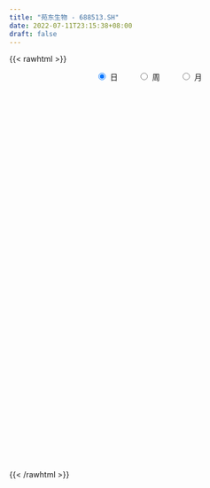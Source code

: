 ```yaml
---
title: "苑东生物 - 688513.SH"
date: 2022-07-11T23:15:38+08:00
draft: false
---
```

{{< rawhtml >}}
    <div style="text-align: center">
        <label style="padding: 1rem;"><input style="margin-right: .5rem" type="radio" name="period" value="D" checked onclick="period_change(this)">日</label>
        <label style="padding: 1rem;"><input style="margin-right: .5rem" type="radio" name="period" value="W" onclick="period_change(this)">周</label>
        <label style="padding: 1rem;"><input style="margin-right: .5rem" type="radio" name="period" value="M" onclick="period_change(this)">月</label>
    </div>
    <div id="chart" style="height: 700px;"></div> 
    <script type="text/javascript">
        const D_v = [179288.15,101387.29,84941.63,60343.15,51311.43,41152.66,30632.83,27753.67,18935.34,27508.37,22619.22,47606.26,21543.46,16333.46,19365.78,21265.16,15205.59,11748.53,17026.25,8494.72,9306.65,11821.49,15340.35,13399.79,24670.44,14743.8,11537.12,11911.06,12759.18,13360.51,13794.62,13381.86,7322.59,10827.21,7679.54,9075.73,10219.37,13784.32,8064.44,5420.5,6829.8,10794.38,15506.44,18825.06,11124.3,7012.35,6121.79,7814.31,8197.77,5789.52,22901.57,13729.7,28488.13,13181.88,14452.89,8908.75,12156.99,6172.84,5531.55,6032.75,5326.14,4816.56,5130.88,5685.33,5997.94,3644.01,7612.09,3300.24,3845.95,4058.09,5970.99,5906.73,5500.37,8104.78,8821.41,9876.35,3627.0,4483.38,2990.63,3230.12,3122.37,4827.17,4457.87,6803.47,10276.07,5254.3,10656.99,4075.2,3654.43,6169.0,8271.0,4775.58,3844.66,3276.54,4293.46,4887.6,5189.0,2925.81,2628.8,3500.9,2948.4,2539.37,2983.3,3239.3,4312.88,3363.38,2321.44,2287.53,2918.22,4676.44,3616.35,5711.12,3142.55,3152.97,3853.32,2329.92,3381.24,8619.77,3466.66,4228.48,2360.44,4139.25,3755.79,2960.13,2187.08,3900.43,3175.56,2259.63,3017.49,3043.16,3546.7,2823.24,2925.41,2352.87,2168.18,3212.72,4202.16,7898.15,1802.25,3484.58,2929.45,3150.3,2320.99,3842.39,2657.33,3346.91,2686.21,4763.13,3178.0,7580.82,5952.66,4840.78,4128.89,2082.22,3740.46,8411.8,5388.62,3792.25,4802.52,4342.55,2555.43,5118.31,2138.92,2454.75,2321.94,11012.39,6083.73,4613.76,9502.27,5332.4,5084.89,7306.15,8953.64,7643.32,16500.96,6706.16,7255.86,7789.3,6998.35,10646.66,8222.98,7078.06,11104.89,5336.12,6614.6,6596.34,5305.21,6462.49,3160.89,2393.32,3472.93,3838.03,10316.6,3460.51,4315.78,3449.48,4717.21,4042.74,3730.84,5490.94,7381.88,6114.07,7578.04,3402.31,5342.82,2935.43,3575.16,3190.92,4677.51,4438.35,2732.37,3640.93,4305.4,5550.16,11150.06,6711.34,6999.69,5324.47,6645.1,3354.88,15552.17,7805.21,14538.29,9443.17,9259.34,9274.56,4097.5,6637.93,6048.39,3617.62,4372.7,5626.15,7126.64,6374.8,13061.6,8821.47,5876.48,8280.28,13040.9,7669.41,6370.3,4458.7,4325.51,4667.42,7157.75,7993.96,10976.77,6596.93,5367.96,7397.66,3773.26,7983.14,5339.37,3435.33,4743.94,5698.62,4751.24,4609.49,4740.5,3650.56,2076.68,5088.29,2348.21,4268.26,2980.65,3445.5,4421.8,3123.38,2638.69,2393.25,2626.46,4135.98,5570.98,6927.13,3315.85,3309.27,4231.41,3051.33,2328.04,3863.11,3107.62,3718.18,3479.27,3421.11,3858.21,4849.12,10975.28,8386.19,6303.16,19460.77,10549.82,13136.79,9477.77,6050.01,7273.25,5852.09,7111.15,22779.84,19530.81,13695.89,9451.4,8969.15,7705.07,9284.62,11465.9,10456.05,6488.07,6374.76,5137.49,5826.45,5410.94,5247.41,5366.34,5678.04,5219.75,4153.73,5060.08,3951.3,6705.05,5219.57,5267.67,13844.48,7858.14,8529.42,14769.13,10589.34,11189.84,21456.94,19013.96,60747.17,36428.13,35207.83,26244.73,19925.06,18000.5,19528.55,11014.22,17268.23,12979.8,10258.12,10049.9,10267.66,7986.66,7255.19,6538.58,7549.67,8483.14,12527.6,7624.28,14248.96,5207.32,7351.81,17165.61,10457.19,6213.24,5181.31,10609.57,9472.98,14469.69,6286.99,3537.17,8042.47,20891.63,11241.64,15405.87,23714.87,10324.98,12540.93,8254.51,10578.53,14597.32,14114.44,6298.62,9767.53,11615.2,6410.19,8980.09,12352.15,5989.18,10115.92,13204.98,4670.42,6759.46,6444.26,6139.89,5530.86,4595.88,4294.66,3613.57,2457.54,4106.3,6989.32,2137.63,2028.95,2951.15,3276.04,6162.26,5104.94,3178.75,7769.87,8094.66,7627.41,8222.82,4152.41,3835.16,5075.22,3829.47,2763.86,3864.17,5040.15,4933.47,3797.98,3068.66,4946.9,4488.38,4089.25,4558.7,3245.19,2138.88,1999.98,2762.57,3170.38,5793.73,6595.66,4294.28,7820.62,5099.31,3483.29,2638.54,2868.97,2198.26,3840.14,4356.47,1967.56,1738.12,1556.94,3552.38,6398.18,4208.68,3796.13,4724.4,4435.29,23500.99,8354.96,5518.09,5424.91,3998.28,3612.83]
const D_histogram = [0.0,-0.0906210826,-0.648537645,-1.3224784543,-1.8769971573,-2.391602455,-2.7032591242,-2.6667397584,-2.4480318935,-2.0629432007,-1.5992661753,-1.0029703782,-0.5950316654,-0.3398582106,-0.0870997465,0.1995949742,0.3095578364,0.368648984,0.2202473295,0.1851960344,0.1945261241,0.3213622254,0.5546725391,0.7531557272,0.9336429526,0.9151245054,0.9430658641,0.9288664353,0.9570806905,0.9609935316,0.8387892724,0.6165045713,0.5280863591,0.5084973593,0.4910737911,0.4237474581,0.2766524593,0.1300364335,0.1442724868,0.1727367341,0.2324838051,0.3056237195,0.4209179136,0.5454194981,0.525609006,0.4470958616,0.4408231207,0.4472445356,0.3307165621,0.3026634489,0.4272100958,0.5046072295,0.6314838904,0.6542858456,0.5006791971,0.3065937057,0.0793815837,-0.0751771507,-0.1318903931,-0.1584639083,-0.1752412305,-0.1743887573,-0.1621334906,-0.2023545076,-0.2671533938,-0.2808101404,-0.3618879611,-0.3812315769,-0.3044770933,-0.3048369087,-0.1964635493,-0.1030292228,-0.0753138576,-0.1404870484,-0.2269591166,-0.3983118107,-0.4661949853,-0.5284220326,-0.5022272471,-0.4476432851,-0.3356251677,-0.1697412925,-0.0479656896,-0.0513699113,-0.1846311923,-0.1946811927,-0.0467621142,0.0553133631,0.1008417416,0.227011837,0.3736207887,0.4064407005,0.4265579693,0.4392393817,0.455166897,0.4431768705,0.3233242109,0.2224597288,0.1829494853,0.0948425505,0.0068439391,-0.0075662666,0.0134327872,-0.0421467679,-0.0457118294,-0.0131932579,0.0504780548,0.1078863146,0.1338629715,0.2105860286,0.262921721,0.2870564608,0.2616016451,0.2211194366,0.1256114465,0.0820213649,0.0973212557,0.0183203457,-0.0123022615,-0.0735102693,-0.0771221305,-0.0985137404,-0.1309797894,-0.1537085663,-0.1496470974,-0.1688709827,-0.1802372088,-0.1505720579,-0.115546446,-0.0346995596,0.0247594559,0.1046538416,0.1169869785,0.149878537,0.1412593981,0.1814186958,0.2075130077,0.0965918137,0.0323836259,0.0211679883,-0.0003274373,-0.0220330498,-0.0248133957,-0.0072331496,-0.0014089144,-0.0230386996,-0.0657951672,-0.134718344,-0.1261392842,-0.0129860112,0.1087561377,0.1418216264,0.1542639597,0.1636252552,0.1216903217,0.1784365282,0.1685701176,0.1228288069,0.0235345022,-0.0333366434,-0.07842946,-0.1563550865,-0.1885151933,-0.1758349227,-0.1461625325,0.0161059386,0.0895667548,0.0854406295,0.205651943,0.2279083473,0.2457945962,0.2843327629,0.3312323353,0.3642047604,0.4745959067,0.4951786338,0.4508818244,0.4393281996,0.3591951582,0.3543316899,0.2799449411,0.2105543134,0.1799998418,0.0607449619,-0.0939526416,-0.2076582256,-0.2764733435,-0.3780084631,-0.4613206409,-0.4754617424,-0.4431464267,-0.3747390108,-0.2462365614,-0.1475077543,-0.1041886485,-0.0848691293,-0.0654569974,-0.117054674,-0.1208435668,-0.0916400867,-0.0130853528,0.0393449851,-0.0072091821,-0.0195360762,-0.0741750962,-0.0846544855,-0.0552260028,-0.0315569829,0.0160512217,-0.0157656772,-0.0273759644,-0.0256501129,0.0175877467,0.0322073586,0.1537706135,0.173544185,0.172758214,0.1466080148,0.0022120809,-0.0370640415,0.1161347375,0.2125606192,0.3444442725,0.4372467154,0.4122621821,0.2978667397,0.2240074306,0.166791297,0.0632755694,0.0100508908,-0.0025033486,0.0059922619,-0.0902020024,-0.1618881083,-0.0921943575,-0.1262300685,-0.1025940998,-0.0214796611,0.0761417334,0.0479921399,-0.055707478,-0.140570533,-0.1514222475,-0.1711306451,-0.2434684765,-0.2889250673,-0.2710955775,-0.2483779067,-0.2359847458,-0.2659124924,-0.259564453,-0.296590999,-0.3186199596,-0.3038406648,-0.2781982655,-0.1864686256,-0.091523765,-0.0561299524,-0.0553218173,-0.0499423467,-0.0469712367,-0.098526995,-0.1060270938,-0.0246523532,0.0163203684,-0.0206311225,0.0353207644,0.0730987817,0.1056350729,0.1125179295,0.1154679812,0.1525494505,0.2036268551,0.1856683053,0.1485701337,0.1093780402,0.0381317282,-0.0284977785,-0.035707119,0.012017028,-0.0111031859,0.0413108882,0.0756852918,0.0750803088,0.0875112298,0.0976890483,0.1427127195,0.1545611254,0.1491097652,0.1576500535,0.1486259582,0.1166018008,0.0428567014,-0.0054068674,-0.0255840775,-0.0353375644,-0.0354131217,0.091277319,0.1712338383,0.2441201304,0.2667162405,0.2413209505,0.1808832348,0.1408045325,0.0214545693,-0.0973392734,-0.1423267782,-0.160069195,-0.1594400016,-0.1590907824,-0.1438946894,-0.1485794515,-0.1491865069,-0.1475040622,-0.142862255,-0.1241579397,-0.086488044,-0.0769990827,-0.0906007287,-0.0584051746,-0.0437318142,0.010981754,0.0649241846,0.1103021413,0.1495963932,0.1182208263,0.1568833609,0.1994076761,0.3112300489,0.7502862022,1.0257428385,1.165288107,1.1509633915,1.0517253073,0.8452725776,0.723467398,0.5420294619,0.3148981583,0.0364926569,-0.2531574495,-0.5111201634,-0.7747391837,-0.9101701872,-0.9407652069,-0.9306209761,-0.8627203974,-0.8182864792,-0.882837234,-0.873731648,-0.6465524508,-0.4769192958,-0.3696674625,-0.0580440922,0.2020986609,0.2907940028,0.3764834758,0.3655941334,0.4413274382,0.4374665198,0.3829228052,0.300513139,0.2534123559,0.4205106577,0.4524089066,0.4070739174,0.242665402,0.1367720108,0.198514939,0.1497652986,-0.1134435553,-0.217493518,-0.1150036797,-0.0796222568,0.051146141,0.1147523709,0.121179588,0.1230638215,0.1000233331,0.0731893619,-0.1187938191,-0.1544274291,-0.2021633013,-0.2411197631,-0.2866598005,-0.3568981914,-0.4425888127,-0.5382073889,-0.5527610146,-0.6402027182,-0.6664543582,-0.6591162326,-0.5785529792,-0.5654028122,-0.5600831861,-0.60462263,-0.605224101,-0.6655816963,-0.6112934291,-0.4789418558,-0.3647731548,-0.318208777,-0.1064112614,0.1515040462,0.3446873577,0.4844707776,0.5370417539,0.5679840209,0.5990458293,0.6182544331,0.6142158947,0.6161162883,0.6144916243,0.587005957,0.5625593517,0.3983417028,0.3201448568,0.248817762,0.1402961078,0.1242353039,0.1488170004,0.1915012417,0.2173306934,0.2186211703,0.1643982107,0.0280704872,-0.1602944851,-0.2606310917,-0.2603724309,-0.2749784498,-0.3045289018,-0.2869580542,-0.2764956148,-0.3029538653,-0.3147379189,-0.3236474989,-0.302109106,-0.2006620668,-0.0514378016,0.0038788098,0.0338033626,0.0416996894,0.1444083754,0.4871778948,0.602040525,0.6406905613,0.5936241196,0.5067100941,0.4550193778]
const D_fast = [0.0,-0.1132763533,-0.8333273269,-1.8378877498,-2.8616557421,-3.9741616535,-4.9616331037,-5.5917986775,-5.985098786,-6.1157458934,-6.0518854118,-5.7063322093,-5.4471514129,-5.2769425107,-5.0459589833,-4.7093655189,-4.5220131976,-4.3707598041,-4.4640996261,-4.4528519127,-4.394890292,-4.1877136343,-3.8157351858,-3.428963066,-3.0150651024,-2.8048024232,-2.5410945985,-2.3230774185,-2.0555929906,-1.8114317666,-1.7239387077,-1.7920972661,-1.7484938885,-1.6409585484,-1.5356136688,-1.4970031373,-1.5749350213,-1.6890419388,-1.6387377637,-1.5670893329,-1.4492213107,-1.2996754664,-1.0791517938,-0.8182953348,-0.7067035754,-0.6734427544,-0.5695097152,-0.4512771663,-0.4851259993,-0.4375132503,-0.2061640794,-0.0026151383,0.2821324952,0.4685059118,0.4400690625,0.3226319976,0.1152652715,-0.0580877506,-0.1477735912,-0.2139630836,-0.2745507134,-0.3172954295,-0.3455735355,-0.4363831794,-0.567970414,-0.6518296957,-0.8233795067,-0.9380310167,-0.9373958064,-1.013964849,-0.9547073769,-0.8870303561,-0.8781434553,-0.9784384082,-1.1216502556,-1.3925809023,-1.5770128232,-1.7713453786,-1.8707074049,-1.9280342642,-1.8999224387,-1.7764738867,-1.6666897062,-1.6829364057,-1.8623554847,-1.9210757833,-1.7848472334,-1.6689434153,-1.5982046015,-1.4152815468,-1.1752673979,-1.040837311,-0.9140805499,-0.791589292,-0.6618700525,-0.5630658614,-0.6020874682,-0.6473370181,-0.6411098903,-0.7055061874,-0.7917938141,-0.8080955864,-0.7837383358,-0.8498545829,-0.8648476018,-0.8356273448,-0.7593365184,-0.6749566798,-0.6155142801,-0.4861447158,-0.3680785932,-0.2721797382,-0.2322341426,-0.217436492,-0.2815416205,-0.3046263609,-0.2649961562,-0.3394169798,-0.3731151523,-0.4527007274,-0.4755931212,-0.5216131663,-0.5868241626,-0.647980081,-0.6813303865,-0.7427720175,-0.7991975458,-0.8071754094,-0.8010364089,-0.7288644124,-0.663215533,-0.5571576869,-0.5155778054,-0.4452166127,-0.418520902,-0.3330069304,-0.2550343665,-0.3418076071,-0.3979198885,-0.403843529,-0.4254208139,-0.4526346889,-0.4616183836,-0.445846425,-0.4403744184,-0.4677638785,-0.5269691378,-0.6295719007,-0.6525276619,-0.5426208917,-0.3936897084,-0.3251688131,-0.2741604898,-0.2238928806,-0.2354052336,-0.1340498951,-0.1017737763,-0.1168078852,-0.2102185645,-0.2754238708,-0.3401240525,-0.4571384506,-0.5364273557,-0.5677058158,-0.5745740587,-0.408279103,-0.3124265981,-0.2951925661,-0.1235682667,-0.0443347756,0.0350001223,0.1446214797,0.274329136,0.3983527512,0.6273928742,0.7717702597,0.8401939064,0.9384723315,0.9481380796,1.0318575338,1.0274570203,1.010704971,1.0251504598,0.9210818204,0.7428960565,0.5772759161,0.4393424623,0.2433052269,0.0446628889,-0.0883436482,-0.1668149391,-0.192092276,-0.125148967,-0.0632970985,-0.0460251548,-0.0479229179,-0.0448750353,-0.1257363804,-0.159736165,-0.1534427066,-0.0781593109,-0.0158927267,-0.0642491894,-0.0814601026,-0.1546428966,-0.1862859073,-0.1706639253,-0.1548841511,-0.1032631411,-0.1390214593,-0.1574757375,-0.1621624144,-0.114527618,-0.0918561665,0.0681497419,0.1313093596,0.1737129421,0.1842147466,0.0403718329,-0.0081702999,0.1740621635,0.3236282,0.5416229215,0.7437370431,0.8218180554,0.7818892979,0.7640318464,0.7485135371,0.6608167018,0.6101047459,0.5969246694,0.6069183454,0.4881735805,0.3760154476,0.4226606089,0.3570673809,0.3550548246,0.4307993481,0.5474561759,0.5313046173,0.4136781299,0.2936724417,0.2449651653,0.1824741064,0.0492691559,-0.0684187017,-0.1183631063,-0.1577399121,-0.2043429376,-0.3007488073,-0.3592918813,-0.470466177,-0.5721501274,-0.6333309989,-0.677238166,-0.6321256824,-0.5600617631,-0.5387004386,-0.5517227578,-0.5588288738,-0.567600573,-0.6437880801,-0.6777949523,-0.6025833,-0.5575304863,-0.5996397579,-0.5348576799,-0.4788049672,-0.4198599078,-0.3848475688,-0.3530305218,-0.2778116899,-0.1758275716,-0.147369045,-0.1473246832,-0.1591722666,-0.2208856465,-0.2946395978,-0.3107757181,-0.2600473141,-0.2859433245,-0.2232015284,-0.1699058018,-0.1517407077,-0.1174319791,-0.0828318986,-0.0021300475,0.0483586398,0.0801847208,0.1281375225,0.1562699168,0.1533962095,0.0903652855,0.0407499999,0.0141767704,-0.0044111076,-0.0133399453,0.1361698252,0.258934804,0.3928511287,0.4821262989,0.5170612466,0.5018443396,0.4969667703,0.3829804495,0.2398517884,0.1592825891,0.1015228736,0.0622920666,0.0228685902,0.0020910108,-0.0397386142,-0.0776422962,-0.1128358672,-0.1439096237,-0.1562447933,-0.1401969086,-0.149957718,-0.1862095462,-0.1686152857,-0.1648748789,-0.1074158721,-0.0372423953,0.0357110967,0.1124044469,0.1105840865,0.1884674613,0.2808436956,0.4704735806,1.0971012844,1.6289936304,2.0598609256,2.333277058,2.4969703007,2.5018357153,2.5608973853,2.5149668146,2.3665600506,2.0972777135,1.7443382446,1.3585954899,0.9012916737,0.5383181233,0.2725318019,0.0500207888,-0.0977587319,-0.2578964336,-0.5431564968,-0.7524838228,-0.6869427383,-0.6365394073,-0.6217044396,-0.3245920924,-0.013924674,0.1474691686,0.3272795106,0.4077887015,0.5938538658,0.6993595773,0.7405465641,0.7332651826,0.7495174885,1.0217434548,1.1667439303,1.2231774205,1.1194352555,1.047734867,1.1591065299,1.1477982142,0.8562284715,0.6978051293,0.7715440477,0.7870199064,0.9305748394,1.022869162,1.0595912761,1.092241465,1.0942068099,1.0856701792,0.8639885434,0.7897480761,0.6914713787,0.592234976,0.4750299885,0.3155670497,0.1192292253,-0.1109411981,-0.2636850775,-0.5111774607,-0.7040426901,-0.8614836227,-0.9255586141,-1.0537591502,-1.1884603207,-1.384155422,-1.5360629183,-1.7628159377,-1.8613510277,-1.8487349184,-1.825759506,-1.8587473225,-1.6735526223,-1.3777613031,-1.0984061522,-0.8375050378,-0.6506736231,-0.4777353508,-0.2969120851,-0.1231398731,0.0263755622,0.1823050279,0.33430327,0.4535690919,0.5697623245,0.5051301013,0.5069694695,0.4978468153,0.424399188,0.4393972101,0.5011831566,0.5917427084,0.6719048335,0.7278506029,0.714727196,0.5854170943,0.3569785007,0.1914841212,0.1266496743,0.0432990429,-0.0623836345,-0.1165523005,-0.1752137647,-0.2774104816,-0.3678790149,-0.4577004696,-0.5116893533,-0.4604078308,-0.3240430159,-0.2677567021,-0.2293813086,-0.2110600595,-0.0722492796,0.3923147135,0.6576874749,0.8565101515,0.9578497397,0.9976132377,1.059677366]
const D_slow = [0.0,-0.0226552707,-0.1847896819,-0.5154092955,-0.9846585848,-1.5825591985,-2.2583739796,-2.9250589192,-3.5370668925,-4.0528026927,-4.4526192365,-4.7033618311,-4.8521197474,-4.9370843001,-4.9588592367,-4.9089604932,-4.8315710341,-4.7394087881,-4.6843469557,-4.6380479471,-4.5894164161,-4.5090758597,-4.3704077249,-4.1821187931,-3.948708055,-3.7199269286,-3.4841604626,-3.2519438538,-3.0126736811,-2.7724252982,-2.5627279801,-2.4086018373,-2.2765802476,-2.1494559077,-2.0266874599,-1.9207505954,-1.8515874806,-1.8190783722,-1.7830102505,-1.739826067,-1.6817051157,-1.6052991859,-1.5000697075,-1.3637148329,-1.2323125814,-1.120538616,-1.0103328358,-0.8985217019,-0.8158425614,-0.7401766992,-0.6333741752,-0.5072223678,-0.3493513952,-0.1857799338,-0.0606101346,0.0160382919,0.0358836878,0.0170894001,-0.0158831982,-0.0554991752,-0.0993094829,-0.1429066722,-0.1834400448,-0.2340286717,-0.3008170202,-0.3710195553,-0.4614915456,-0.5567994398,-0.6329187131,-0.7091279403,-0.7582438276,-0.7840011333,-0.8028295977,-0.8379513598,-0.894691139,-0.9942690916,-1.1108178379,-1.2429233461,-1.3684801579,-1.4803909791,-1.564297271,-1.6067325942,-1.6187240166,-1.6315664944,-1.6777242925,-1.7263945906,-1.7380851192,-1.7242567784,-1.699046343,-1.6422933838,-1.5488881866,-1.4472780115,-1.3406385192,-1.2308286737,-1.1170369495,-1.0062427319,-0.9254116791,-0.8697967469,-0.8240593756,-0.800348738,-0.7986377532,-0.8005293198,-0.797171123,-0.807707815,-0.8191357724,-0.8224340868,-0.8098145732,-0.7828429945,-0.7493772516,-0.6967307445,-0.6310003142,-0.559236199,-0.4938357877,-0.4385559286,-0.407153067,-0.3866477257,-0.3623174118,-0.3577373254,-0.3608128908,-0.3791904581,-0.3984709907,-0.4230994258,-0.4558443732,-0.4942715148,-0.5316832891,-0.5739010348,-0.618960337,-0.6566033515,-0.685489963,-0.6941648529,-0.6879749889,-0.6618115285,-0.6325647839,-0.5950951496,-0.5597803001,-0.5144256262,-0.4625473742,-0.4383994208,-0.4303035143,-0.4250115173,-0.4250933766,-0.430601639,-0.436804988,-0.4386132754,-0.438965504,-0.4447251789,-0.4611739707,-0.4948535567,-0.5263883777,-0.5296348805,-0.5024458461,-0.4669904395,-0.4284244496,-0.3875181358,-0.3570955553,-0.3124864233,-0.2703438939,-0.2396366922,-0.2337530666,-0.2420872275,-0.2616945925,-0.3007833641,-0.3479121624,-0.3918708931,-0.4284115262,-0.4243850416,-0.4019933529,-0.3806331955,-0.3292202098,-0.2722431229,-0.2107944739,-0.1397112832,-0.0569031993,0.0341479908,0.1527969675,0.2765916259,0.389312082,0.4991441319,0.5889429215,0.6775258439,0.7475120792,0.8001506576,0.845150618,0.8603368585,0.8368486981,0.7849341417,0.7158158058,0.62131369,0.5059835298,0.3871180942,0.2763314875,0.1826467348,0.1210875945,0.0842106559,0.0581634937,0.0369462114,0.0205819621,-0.0086817064,-0.0388925981,-0.0618026198,-0.065073958,-0.0552377118,-0.0570400073,-0.0619240264,-0.0804678004,-0.1016314218,-0.1154379225,-0.1233271682,-0.1193143628,-0.1232557821,-0.1300997732,-0.1365123014,-0.1321153647,-0.1240635251,-0.0856208717,-0.0422348254,0.0009547281,0.0376067318,0.038159752,0.0288937416,0.057927426,0.1110675808,0.1971786489,0.3064903278,0.4095558733,0.4840225582,0.5400244159,0.5817222401,0.5975411325,0.6000538551,0.599428018,0.6009260835,0.5783755829,0.5379035558,0.5148549664,0.4832974493,0.4576489244,0.4522790091,0.4713144425,0.4833124774,0.4693856079,0.4342429747,0.3963874128,0.3536047515,0.2927376324,0.2205063656,0.1527324712,0.0906379946,0.0316418081,-0.034836315,-0.0997274282,-0.173875178,-0.2535301679,-0.3294903341,-0.3990399004,-0.4456570568,-0.4685379981,-0.4825704862,-0.4964009405,-0.5088865272,-0.5206293364,-0.5452610851,-0.5717678586,-0.5779309468,-0.5738508547,-0.5790086354,-0.5701784443,-0.5519037489,-0.5254949806,-0.4973654983,-0.468498503,-0.4303611404,-0.3794544266,-0.3330373503,-0.2958948169,-0.2685503068,-0.2590173747,-0.2661418194,-0.2750685991,-0.2720643421,-0.2748401386,-0.2645124166,-0.2455910936,-0.2268210164,-0.204943209,-0.1805209469,-0.144842767,-0.1062024857,-0.0689250444,-0.029512531,0.0076439586,0.0367944088,0.0475085841,0.0461568673,0.0397608479,0.0309264568,0.0220731764,0.0448925061,0.0877009657,0.1487309983,0.2154100584,0.2757402961,0.3209611048,0.3561622379,0.3615258802,0.3371910618,0.3016093673,0.2615920686,0.2217320682,0.1819593726,0.1459857002,0.1088408373,0.0715442106,0.0346681951,-0.0010473687,-0.0320868536,-0.0537088646,-0.0729586353,-0.0956088175,-0.1102101111,-0.1211430647,-0.1183976262,-0.10216658,-0.0745910447,-0.0371919464,-0.0076367398,0.0315841004,0.0814360195,0.1592435317,0.3468150822,0.6032507919,0.8945728186,1.1823136665,1.4452449933,1.6565631377,1.8374299872,1.9729373527,2.0516618923,2.0607850565,1.9974956941,1.8697156533,1.6760308574,1.4484883106,1.2132970088,0.9806417648,0.7649616655,0.5603900457,0.3396807372,0.1212478252,-0.0403902875,-0.1596201115,-0.2520369771,-0.2665480002,-0.2160233349,-0.1433248342,-0.0492039653,0.0421945681,0.1525264276,0.2618930576,0.3576237589,0.4327520436,0.4961051326,0.601232797,0.7143350237,0.816103503,0.8767698535,0.9109628562,0.960591591,0.9980329156,0.9696720268,0.9152986473,0.8865477274,0.8666421632,0.8794286984,0.9081167911,0.9384116881,0.9691776435,0.9941834768,1.0124808173,0.9827823625,0.9441755052,0.8936346799,0.8333547391,0.761689789,0.6724652412,0.561818038,0.4272661908,0.2890759371,0.1290252576,-0.037588332,-0.2023673901,-0.3470056349,-0.488356338,-0.6283771345,-0.779532792,-0.9308388173,-1.0972342414,-1.2500575986,-1.3697930626,-1.4609863513,-1.5405385455,-1.5671413609,-1.5292653493,-1.4430935099,-1.3219758155,-1.187715377,-1.0457193718,-0.8959579144,-0.7413943062,-0.5878403325,-0.4338112604,-0.2801883543,-0.1334368651,0.0072029728,0.1067883985,0.1868246127,0.2490290532,0.2841030802,0.3151619062,0.3523661563,0.4002414667,0.45457414,0.5092294326,0.5503289853,0.5573466071,0.5172729858,0.4521152129,0.3870221052,0.3182774927,0.2421452673,0.1704057537,0.10128185,0.0255433837,-0.053141096,-0.1340529707,-0.2095802473,-0.259745764,-0.2726052144,-0.2716355119,-0.2631846713,-0.2527597489,-0.2166576551,-0.0948631813,0.0556469499,0.2158195902,0.3642256201,0.4909031437,0.6046579881]
const D_data = [['2020-09-02', 78.0, 74.72, 74.6, 88.0],['2020-09-03', 71.1, 73.3, 70.12, 79.44],['2020-09-04', 72.0, 65.37, 65.28, 72.0],['2020-09-07', 64.51, 59.73, 59.58, 65.99],['2020-09-08', 59.7, 56.5, 55.38, 61.1],['2020-09-09', 56.0, 52.2, 52.2, 56.89],['2020-09-10', 52.5, 50.18, 49.61, 52.84],['2020-09-11', 49.74, 51.27, 49.51, 52.47],['2020-09-14', 52.1, 51.73, 51.28, 52.51],['2020-09-15', 51.11, 53.1, 51.11, 54.24],['2020-09-16', 52.99, 54.31, 52.5, 54.77],['2020-09-17', 53.93, 57.15, 53.6, 59.3],['2020-09-18', 56.16, 56.19, 55.42, 57.0],['2020-09-21', 55.92, 55.0, 54.55, 56.49],['2020-09-22', 54.58, 55.47, 54.58, 57.68],['2020-09-23', 55.3, 56.7, 55.3, 57.2],['2020-09-24', 56.5, 55.07, 54.63, 56.5],['2020-09-25', 55.4, 54.48, 54.22, 56.36],['2020-09-28', 54.39, 51.2, 51.0, 54.43],['2020-09-29', 52.0, 51.62, 50.86, 52.18],['2020-09-30', 52.0, 51.6, 51.33, 52.16],['2020-10-09', 52.6, 53.0, 52.19, 53.17],['2020-10-12', 53.0, 55.03, 52.9, 55.12],['2020-10-13', 55.14, 55.68, 54.49, 55.98],['2020-10-14', 55.5, 56.58, 55.06, 58.66],['2020-10-15', 56.34, 54.72, 54.58, 56.34],['2020-10-16', 54.83, 55.56, 54.28, 55.72],['2020-10-19', 55.57, 55.34, 55.05, 57.0],['2020-10-20', 55.55, 56.22, 55.0, 56.88],['2020-10-21', 56.52, 56.36, 55.42, 57.14],['2020-10-22', 55.98, 54.8, 54.3, 56.23],['2020-10-23', 54.8, 52.84, 52.5, 55.47],['2020-10-26', 52.84, 53.8, 52.51, 53.95],['2020-10-27', 54.14, 54.47, 54.14, 55.28],['2020-10-28', 54.61, 54.5, 53.8, 54.8],['2020-10-29', 54.39, 53.73, 53.5, 54.39],['2020-10-30', 54.25, 52.16, 52.11, 54.27],['2020-11-02', 52.05, 51.27, 49.8, 52.1],['2020-11-03', 51.2, 52.78, 51.03, 52.91],['2020-11-04', 52.81, 52.95, 52.4, 53.36],['2020-11-05', 53.73, 53.5, 52.82, 53.99],['2020-11-06', 53.86, 54.01, 53.4, 54.95],['2020-11-09', 54.48, 55.12, 53.76, 55.38],['2020-11-10', 55.59, 56.07, 55.11, 56.65],['2020-11-11', 55.85, 54.79, 54.45, 56.13],['2020-11-12', 54.99, 54.01, 53.85, 55.24],['2020-11-13', 54.01, 54.89, 53.52, 54.89],['2020-11-16', 55.18, 55.27, 54.78, 55.68],['2020-11-17', 55.08, 53.62, 53.42, 55.45],['2020-11-18', 53.7, 54.48, 53.61, 54.57],['2020-11-19', 54.2, 56.85, 54.02, 57.81],['2020-11-20', 57.0, 57.1, 56.03, 57.47],['2020-11-23', 56.9, 58.67, 56.88, 60.8],['2020-11-24', 58.06, 58.25, 57.73, 59.3],['2020-11-25', 58.42, 56.13, 55.86, 58.58],['2020-11-26', 56.13, 55.0, 54.67, 56.49],['2020-11-27', 55.01, 53.6, 52.88, 55.27],['2020-11-30', 53.38, 53.48, 52.71, 54.09],['2020-12-01', 53.49, 54.05, 53.49, 54.16],['2020-12-02', 54.27, 54.08, 53.62, 54.43],['2020-12-03', 54.01, 53.94, 53.52, 54.32],['2020-12-04', 53.67, 53.96, 53.6, 54.04],['2020-12-07', 53.9, 53.98, 53.82, 54.63],['2020-12-08', 54.3, 53.07, 53.07, 54.3],['2020-12-09', 53.07, 52.25, 51.84, 53.29],['2020-12-10', 52.23, 52.41, 52.02, 52.99],['2020-12-11', 52.51, 50.99, 50.61, 52.51],['2020-12-14', 51.0, 51.12, 50.72, 51.47],['2020-12-15', 51.0, 52.12, 51.0, 52.23],['2020-12-16', 51.91, 51.02, 51.0, 52.24],['2020-12-17', 51.17, 52.37, 51.15, 52.44],['2020-12-18', 52.59, 52.5, 52.25, 53.44],['2020-12-21', 52.77, 51.82, 51.5, 52.98],['2020-12-22', 51.8, 50.35, 49.84, 52.27],['2020-12-23', 50.35, 49.4, 49.18, 51.3],['2020-12-24', 49.4, 47.25, 47.02, 49.4],['2020-12-25', 47.02, 47.4, 46.76, 47.54],['2020-12-28', 47.5, 46.55, 46.35, 47.5],['2020-12-29', 46.5, 46.96, 46.35, 47.39],['2020-12-30', 46.71, 46.95, 46.54, 47.0],['2020-12-31', 46.92, 47.59, 46.82, 47.7],['2021-01-04', 47.42, 48.59, 47.42, 48.79],['2021-01-05', 48.69, 48.5, 48.11, 49.05],['2021-01-06', 48.47, 46.98, 46.62, 48.69],['2021-01-07', 46.75, 44.65, 44.44, 47.15],['2021-01-08', 44.65, 45.41, 44.01, 45.66],['2021-01-11', 47.21, 47.42, 47.11, 48.46],['2021-01-12', 46.62, 47.28, 46.51, 47.4],['2021-01-13', 47.1, 46.79, 46.5, 47.58],['2021-01-14', 46.81, 48.16, 45.92, 48.46],['2021-01-15', 48.27, 49.17, 48.02, 50.03],['2021-01-18', 49.16, 48.33, 48.06, 49.45],['2021-01-19', 48.33, 48.45, 48.18, 49.3],['2021-01-20', 48.52, 48.61, 48.22, 48.99],['2021-01-21', 48.74, 48.92, 48.73, 49.78],['2021-01-22', 49.3, 48.79, 48.25, 49.3],['2021-01-25', 48.88, 47.25, 47.07, 48.88],['2021-01-26', 47.28, 46.98, 46.88, 47.39],['2021-01-27', 47.4, 47.41, 46.8, 47.79],['2021-01-28', 47.0, 46.45, 46.01, 47.6],['2021-01-29', 46.98, 45.9, 45.51, 46.98],['2021-02-01', 45.63, 46.43, 45.63, 46.52],['2021-02-02', 46.77, 46.78, 46.23, 47.38],['2021-02-03', 46.77, 45.6, 45.3, 46.89],['2021-02-04', 45.58, 45.94, 44.21, 46.1],['2021-02-05', 46.0, 46.33, 45.94, 46.95],['2021-02-08', 46.5, 46.88, 46.23, 47.19],['2021-02-09', 46.99, 47.08, 46.68, 47.09],['2021-02-10', 47.3, 46.9, 46.82, 47.34],['2021-02-18', 47.3, 47.85, 47.11, 48.05],['2021-02-19', 48.02, 47.99, 47.62, 48.1],['2021-02-22', 47.99, 47.98, 47.82, 48.9],['2021-02-23', 47.92, 47.5, 47.3, 48.15],['2021-02-24', 47.7, 47.26, 47.0, 47.92],['2021-02-25', 47.55, 46.28, 46.28, 47.7],['2021-02-26', 45.73, 46.58, 45.72, 46.76],['2021-03-01', 46.88, 47.26, 46.52, 47.3],['2021-03-02', 47.0, 45.9, 45.78, 47.0],['2021-03-03', 45.58, 46.16, 45.58, 46.19],['2021-03-04', 46.15, 45.44, 45.43, 46.34],['2021-03-05', 45.45, 45.87, 45.28, 46.0],['2021-03-08', 45.98, 45.45, 45.44, 46.4],['2021-03-09', 45.51, 45.01, 44.64, 45.85],['2021-03-10', 45.4, 44.8, 44.36, 45.54],['2021-03-11', 44.77, 44.89, 44.62, 45.21],['2021-03-12', 44.97, 44.35, 44.22, 45.22],['2021-03-15', 44.43, 44.14, 43.9, 44.43],['2021-03-16', 44.35, 44.48, 44.13, 44.7],['2021-03-17', 44.45, 44.52, 44.26, 44.68],['2021-03-18', 44.69, 45.25, 44.58, 45.4],['2021-03-19', 45.11, 45.26, 45.03, 45.75],['2021-03-22', 45.29, 45.85, 45.23, 45.92],['2021-03-23', 45.87, 45.25, 45.09, 45.93],['2021-03-24', 45.25, 45.65, 45.18, 45.9],['2021-03-25', 45.53, 45.23, 45.0, 45.85],['2021-03-26', 45.23, 45.98, 45.23, 46.06],['2021-03-29', 46.18, 46.07, 45.92, 46.54],['2021-03-30', 45.23, 44.18, 44.05, 45.91],['2021-03-31', 44.29, 44.28, 44.0, 44.34],['2021-04-01', 44.21, 44.7, 44.05, 45.1],['2021-04-02', 45.1, 44.43, 44.42, 45.1],['2021-04-06', 44.26, 44.24, 43.91, 44.41],['2021-04-07', 44.38, 44.33, 43.98, 44.4],['2021-04-08', 44.39, 44.55, 44.17, 44.76],['2021-04-09', 44.55, 44.4, 44.16, 44.55],['2021-04-12', 44.53, 43.94, 43.84, 44.53],['2021-04-13', 43.98, 43.4, 43.37, 43.98],['2021-04-14', 43.39, 42.62, 42.08, 43.39],['2021-04-15', 42.6, 43.25, 42.32, 43.39],['2021-04-16', 43.69, 44.76, 43.33, 45.42],['2021-04-19', 44.47, 45.47, 44.47, 45.53],['2021-04-20', 45.3, 44.81, 44.71, 45.89],['2021-04-21', 44.79, 44.73, 44.73, 45.38],['2021-04-22', 45.09, 44.82, 44.65, 45.1],['2021-04-23', 44.82, 44.15, 44.0, 44.82],['2021-04-26', 44.69, 45.5, 44.69, 45.98],['2021-04-27', 45.33, 44.89, 44.0, 45.33],['2021-04-28', 44.85, 44.37, 44.06, 44.95],['2021-04-29', 44.3, 43.33, 43.3, 44.5],['2021-04-30', 43.34, 43.4, 42.76, 43.7],['2021-05-06', 43.07, 43.19, 42.9, 43.6],['2021-05-07', 43.13, 42.31, 42.26, 43.39],['2021-05-10', 42.32, 42.4, 42.09, 42.49],['2021-05-11', 42.32, 42.71, 41.85, 42.85],['2021-05-12', 42.71, 42.85, 42.23, 43.0],['2021-05-13', 43.5, 44.92, 43.5, 45.16],['2021-05-14', 44.7, 44.43, 44.12, 44.74],['2021-05-17', 44.3, 43.66, 43.66, 44.45],['2021-05-18', 43.89, 45.6, 43.18, 46.67],['2021-05-19', 45.26, 44.89, 44.88, 45.93],['2021-05-20', 44.91, 45.1, 44.43, 45.45],['2021-05-21', 45.15, 45.7, 44.8, 46.22],['2021-05-24', 45.9, 46.27, 44.86, 46.38],['2021-05-25', 46.11, 46.59, 45.85, 46.7],['2021-05-26', 46.2, 48.3, 46.16, 48.88],['2021-05-27', 48.1, 47.95, 47.4, 48.37],['2021-05-28', 47.9, 47.5, 46.88, 47.9],['2021-05-31', 47.41, 48.18, 46.8, 48.45],['2021-06-01', 48.32, 47.47, 47.37, 48.55],['2021-06-02', 47.47, 48.56, 47.0, 48.6],['2021-06-03', 48.15, 47.83, 47.8, 49.2],['2021-06-04', 47.94, 47.81, 47.64, 48.53],['2021-06-07', 47.61, 48.3, 47.4, 48.41],['2021-06-08', 48.2, 47.0, 46.84, 48.32],['2021-06-09', 46.89, 45.92, 45.88, 47.27],['2021-06-10', 46.07, 45.7, 45.5, 46.08],['2021-06-11', 45.7, 45.68, 45.53, 46.4],['2021-06-15', 45.65, 44.64, 44.41, 45.67],['2021-06-16', 44.64, 44.11, 44.03, 44.97],['2021-06-17', 44.19, 44.4, 44.06, 44.55],['2021-06-18', 44.58, 44.71, 44.22, 44.75],['2021-06-21', 44.72, 45.14, 44.62, 45.39],['2021-06-22', 45.15, 46.2, 44.87, 46.85],['2021-06-23', 46.15, 46.3, 45.86, 46.51],['2021-06-24', 46.92, 45.9, 45.65, 46.92],['2021-06-25', 45.7, 45.7, 45.5, 46.1],['2021-06-28', 45.31, 45.75, 45.31, 46.08],['2021-06-29', 45.77, 44.7, 44.68, 45.77],['2021-06-30', 44.71, 45.05, 44.5, 45.33],['2021-07-01', 45.2, 45.44, 44.61, 46.13],['2021-07-02', 45.29, 46.3, 45.21, 46.47],['2021-07-05', 46.38, 46.33, 45.83, 47.1],['2021-07-06', 46.17, 45.11, 44.78, 46.55],['2021-07-07', 44.75, 45.36, 44.75, 45.55],['2021-07-08', 45.29, 44.6, 44.5, 45.29],['2021-07-09', 44.5, 44.9, 44.38, 45.0],['2021-07-12', 44.9, 45.38, 44.74, 45.4],['2021-07-13', 45.38, 45.4, 45.33, 45.85],['2021-07-14', 45.31, 45.87, 45.23, 46.0],['2021-07-15', 45.74, 44.9, 44.51, 45.98],['2021-07-16', 44.96, 45.0, 44.71, 45.22],['2021-07-19', 44.8, 45.1, 44.38, 45.3],['2021-07-20', 44.98, 45.72, 44.98, 45.83],['2021-07-21', 45.9, 45.52, 45.39, 46.1],['2021-07-22', 45.52, 47.29, 45.28, 47.77],['2021-07-23', 47.02, 46.52, 46.3, 47.4],['2021-07-26', 46.52, 46.45, 46.03, 47.39],['2021-07-27', 46.3, 46.19, 46.11, 47.08],['2021-07-28', 46.2, 44.31, 43.6, 46.21],['2021-07-29', 44.65, 45.12, 44.65, 45.23],['2021-07-30', 45.79, 47.88, 45.45, 48.85],['2021-08-02', 48.45, 47.99, 47.35, 48.54],['2021-08-03', 47.7, 49.3, 47.69, 50.45],['2021-08-04', 49.46, 49.77, 48.92, 50.37],['2021-08-05', 49.77, 48.87, 48.87, 50.24],['2021-08-06', 48.84, 47.72, 47.36, 49.01],['2021-08-09', 47.83, 48.0, 47.54, 48.11],['2021-08-10', 47.96, 48.09, 47.23, 48.19],['2021-08-11', 48.2, 47.25, 46.97, 48.29],['2021-08-12', 47.18, 47.57, 47.12, 47.78],['2021-08-13', 47.7, 47.99, 47.13, 48.1],['2021-08-16', 48.0, 48.33, 47.51, 48.36],['2021-08-17', 48.13, 46.83, 46.77, 48.33],['2021-08-18', 46.86, 46.66, 46.36, 47.56],['2021-08-19', 47.23, 48.4, 47.09, 49.31],['2021-08-20', 48.3, 47.18, 46.91, 48.64],['2021-08-23', 47.35, 47.85, 46.64, 47.86],['2021-08-24', 47.85, 48.87, 47.7, 48.99],['2021-08-25', 48.49, 49.65, 48.49, 50.62],['2021-08-26', 49.6, 48.38, 48.1, 49.6],['2021-08-27', 48.03, 47.14, 47.01, 48.35],['2021-08-30', 47.12, 46.85, 46.76, 47.37],['2021-08-31', 46.85, 47.46, 46.6, 47.78],['2021-09-01', 47.46, 47.19, 46.5, 47.47],['2021-09-02', 47.08, 46.16, 46.13, 47.14],['2021-09-03', 46.07, 46.0, 45.88, 46.6],['2021-09-06', 46.44, 46.52, 45.8, 46.57],['2021-09-07', 46.6, 46.5, 46.32, 46.93],['2021-09-08', 46.49, 46.28, 46.16, 46.65],['2021-09-09', 46.27, 45.5, 45.31, 46.27],['2021-09-10', 45.5, 45.67, 45.4, 45.76],['2021-09-13', 45.55, 44.8, 44.69, 45.75],['2021-09-14', 44.98, 44.55, 44.31, 45.0],['2021-09-15', 44.59, 44.7, 44.3, 44.79],['2021-09-16', 44.61, 44.66, 44.4, 45.15],['2021-09-17', 44.66, 45.56, 44.65, 45.63],['2021-09-22', 45.51, 45.93, 45.27, 46.0],['2021-09-23', 45.93, 45.41, 45.41, 46.08],['2021-09-24', 45.54, 44.96, 44.82, 45.69],['2021-09-27', 44.73, 44.92, 44.7, 45.58],['2021-09-28', 44.81, 44.8, 44.56, 45.0],['2021-09-29', 44.78, 43.85, 43.6, 44.78],['2021-09-30', 43.99, 44.08, 43.8, 44.25],['2021-10-08', 44.31, 45.26, 44.31, 45.59],['2021-10-11', 45.01, 45.0, 44.85, 45.55],['2021-10-12', 44.82, 43.95, 43.88, 44.89],['2021-10-13', 44.12, 45.09, 43.9, 45.45],['2021-10-14', 45.17, 45.08, 44.85, 45.5],['2021-10-15', 45.3, 45.2, 44.62, 45.3],['2021-10-18', 45.29, 45.0, 44.67, 45.3],['2021-10-19', 44.81, 45.0, 44.81, 45.3],['2021-10-20', 45.09, 45.58, 44.84, 45.6],['2021-10-21', 45.58, 46.08, 45.26, 46.16],['2021-10-22', 46.45, 45.41, 45.21, 46.45],['2021-10-25', 45.3, 45.11, 45.05, 46.01],['2021-10-26', 45.05, 44.94, 44.66, 45.28],['2021-10-27', 45.03, 44.26, 43.98, 45.03],['2021-10-28', 44.0, 43.91, 43.66, 44.42],['2021-10-29', 44.1, 44.39, 43.89, 44.43],['2021-11-01', 44.18, 45.14, 43.96, 45.35],['2021-11-02', 45.1, 44.28, 44.03, 45.18],['2021-11-03', 44.5, 45.28, 44.31, 45.58],['2021-11-04', 45.43, 45.3, 45.0, 45.5],['2021-11-05', 45.11, 44.98, 44.9, 45.5],['2021-11-08', 44.98, 45.21, 44.64, 45.37],['2021-11-09', 45.01, 45.29, 44.8, 45.52],['2021-11-10', 46.01, 45.95, 45.31, 46.8],['2021-11-11', 45.98, 45.79, 45.49, 46.2],['2021-11-12', 45.77, 45.7, 45.52, 45.9],['2021-11-15', 45.78, 46.0, 45.72, 47.28],['2021-11-16', 46.12, 45.9, 45.67, 46.42],['2021-11-17', 45.81, 45.61, 45.33, 46.18],['2021-11-18', 45.58, 44.87, 44.83, 45.75],['2021-11-19', 44.78, 44.88, 44.48, 44.97],['2021-11-22', 44.87, 45.04, 44.49, 45.18],['2021-11-23', 44.98, 45.07, 44.77, 45.27],['2021-11-24', 44.99, 45.14, 44.72, 45.35],['2021-11-25', 45.18, 47.1, 45.14, 47.23],['2021-11-26', 46.89, 47.19, 46.81, 47.98],['2021-11-29', 47.37, 47.7, 46.77, 47.85],['2021-11-30', 47.69, 47.56, 47.11, 47.96],['2021-12-01', 47.48, 47.19, 46.9, 47.7],['2021-12-02', 46.91, 46.73, 46.62, 47.36],['2021-12-03', 46.74, 46.89, 46.62, 47.36],['2021-12-06', 47.01, 45.58, 45.55, 47.01],['2021-12-07', 45.6, 44.96, 44.85, 45.9],['2021-12-08', 45.04, 45.39, 44.83, 45.49],['2021-12-09', 45.39, 45.48, 45.1, 45.6],['2021-12-10', 45.66, 45.57, 45.39, 45.66],['2021-12-13', 45.68, 45.47, 45.45, 45.81],['2021-12-14', 45.45, 45.6, 45.41, 45.9],['2021-12-15', 45.51, 45.28, 45.1, 45.71],['2021-12-16', 45.28, 45.21, 45.06, 45.39],['2021-12-17', 45.28, 45.13, 44.99, 45.64],['2021-12-20', 45.2, 45.07, 45.01, 45.57],['2021-12-21', 45.06, 45.2, 45.05, 45.31],['2021-12-22', 45.35, 45.5, 45.26, 45.79],['2021-12-23', 45.39, 45.2, 45.16, 45.58],['2021-12-24', 45.2, 44.82, 44.62, 45.2],['2021-12-27', 44.82, 45.37, 44.77, 45.65],['2021-12-28', 45.3, 45.22, 45.0, 45.58],['2021-12-29', 45.29, 45.88, 45.13, 46.44],['2021-12-30', 45.89, 46.18, 45.63, 46.2],['2021-12-31', 46.28, 46.4, 46.25, 46.87],['2022-01-04', 46.38, 46.65, 46.31, 47.2],['2022-01-05', 46.37, 45.89, 45.8, 46.76],['2022-01-06', 45.95, 46.9, 45.88, 46.95],['2022-01-07', 47.5, 47.32, 47.26, 49.75],['2022-01-10', 47.73, 48.83, 47.73, 49.26],['2022-01-11', 49.35, 54.89, 49.3, 56.44],['2022-01-12', 54.7, 55.56, 53.0, 56.23],['2022-01-13', 55.56, 55.97, 55.0, 58.01],['2022-01-14', 56.0, 55.46, 54.5, 56.87],['2022-01-17', 55.5, 55.16, 53.22, 56.25],['2022-01-18', 55.07, 53.97, 53.67, 55.85],['2022-01-19', 53.77, 55.02, 53.19, 55.34],['2022-01-20', 54.89, 54.23, 54.01, 55.5],['2022-01-21', 54.27, 53.18, 52.17, 54.97],['2022-01-24', 53.14, 51.6, 51.5, 53.88],['2022-01-25', 51.5, 50.12, 50.0, 52.47],['2022-01-26', 50.1, 49.0, 48.58, 50.77],['2022-01-27', 49.32, 47.25, 47.21, 49.4],['2022-01-28', 47.81, 47.32, 47.01, 48.33],['2022-02-07', 47.85, 47.63, 47.1, 47.99],['2022-02-08', 47.84, 47.49, 47.03, 48.14],['2022-02-09', 47.49, 47.83, 46.8, 47.83],['2022-02-10', 47.98, 47.26, 47.23, 48.4],['2022-02-11', 47.01, 45.22, 45.15, 47.31],['2022-02-14', 45.21, 45.32, 45.0, 45.96],['2022-02-15', 45.77, 48.09, 45.77, 48.4],['2022-02-16', 48.08, 47.98, 47.4, 48.28],['2022-02-17', 47.99, 47.58, 47.01, 48.6],['2022-02-18', 49.0, 51.07, 48.1, 51.82],['2022-02-21', 50.8, 52.0, 50.0, 52.09],['2022-02-22', 51.78, 50.97, 50.65, 52.0],['2022-02-23', 50.93, 51.66, 50.54, 52.0],['2022-02-24', 51.38, 50.95, 49.98, 52.44],['2022-02-25', 51.31, 52.55, 51.31, 52.74],['2022-02-28', 52.45, 52.13, 50.51, 52.62],['2022-03-01', 52.3, 51.71, 51.32, 52.56],['2022-03-02', 51.86, 51.32, 51.3, 52.0],['2022-03-03', 51.38, 51.7, 50.12, 51.92],['2022-03-04', 51.94, 55.06, 51.9, 55.49],['2022-03-07', 55.66, 54.35, 54.2, 56.05],['2022-03-08', 54.8, 53.8, 53.68, 55.29],['2022-03-09', 53.5, 52.12, 50.7, 54.6],['2022-03-10', 53.37, 52.4, 52.29, 55.0],['2022-03-11', 51.89, 54.65, 51.72, 54.85],['2022-03-14', 54.35, 53.58, 53.17, 54.79],['2022-03-15', 53.39, 50.2, 50.15, 53.46],['2022-03-16', 50.87, 51.2, 48.0, 51.44],['2022-03-17', 51.2, 53.78, 51.18, 54.65],['2022-03-18', 53.1, 53.36, 53.1, 54.5],['2022-03-21', 53.2, 55.12, 53.2, 55.81],['2022-03-22', 55.21, 55.0, 54.28, 56.48],['2022-03-23', 54.74, 54.7, 53.8, 55.15],['2022-03-24', 54.33, 54.9, 53.8, 55.83],['2022-03-25', 55.0, 54.76, 54.27, 56.75],['2022-03-28', 54.88, 54.79, 53.82, 55.19],['2022-03-29', 54.78, 52.25, 52.25, 54.78],['2022-03-30', 52.17, 53.62, 50.4, 53.97],['2022-03-31', 53.0, 53.23, 53.0, 54.65],['2022-04-01', 53.03, 53.05, 51.37, 53.47],['2022-04-06', 52.0, 52.64, 52.0, 53.94],['2022-04-07', 52.66, 51.86, 50.64, 52.95],['2022-04-08', 51.7, 51.01, 50.71, 52.22],['2022-04-11', 50.02, 50.07, 49.51, 50.69],['2022-04-12', 49.6, 50.4, 48.35, 50.45],['2022-04-13', 50.4, 48.76, 48.67, 50.4],['2022-04-14', 49.69, 48.7, 48.2, 49.69],['2022-04-15', 48.22, 48.52, 47.21, 48.88],['2022-04-18', 48.52, 49.14, 46.3, 49.2],['2022-04-19', 48.68, 48.03, 47.54, 48.8],['2022-04-20', 48.06, 47.45, 47.29, 48.4],['2022-04-21', 47.45, 46.15, 45.9, 48.0],['2022-04-22', 46.25, 45.97, 45.55, 46.7],['2022-04-25', 46.0, 44.4, 44.36, 47.28],['2022-04-26', 45.0, 45.14, 44.06, 45.88],['2022-04-27', 45.04, 46.0, 44.18, 46.71],['2022-04-28', 45.25, 45.9, 43.89, 46.1],['2022-04-29', 45.6, 45.0, 44.69, 45.88],['2022-05-05', 44.57, 47.38, 44.3, 47.97],['2022-05-06', 47.38, 49.03, 46.93, 49.45],['2022-05-09', 48.88, 49.43, 48.63, 49.6],['2022-05-10', 49.6, 49.8, 48.47, 50.56],['2022-05-11', 49.8, 49.46, 49.18, 50.77],['2022-05-12', 49.6, 49.7, 48.89, 50.14],['2022-05-13', 50.27, 50.2, 49.77, 50.79],['2022-05-16', 50.64, 50.56, 50.04, 51.02],['2022-05-17', 50.56, 50.71, 49.65, 51.19],['2022-05-18', 50.71, 51.2, 50.42, 51.92],['2022-05-19', 50.73, 51.6, 50.73, 51.8],['2022-05-20', 51.29, 51.65, 51.06, 52.25],['2022-05-23', 51.66, 52.0, 51.3, 52.23],['2022-05-24', 51.81, 50.13, 50.13, 52.7],['2022-05-25', 50.01, 50.86, 49.85, 50.9],['2022-05-26', 51.11, 50.8, 49.65, 51.34],['2022-05-27', 50.8, 50.04, 50.03, 51.3],['2022-05-30', 50.27, 51.01, 49.84, 51.25],['2022-05-31', 51.19, 51.7, 50.43, 51.97],['2022-06-01', 51.53, 52.3, 51.53, 52.62],['2022-06-02', 52.42, 52.5, 51.64, 52.88],['2022-06-06', 52.78, 52.51, 52.21, 53.28],['2022-06-07', 52.23, 51.9, 51.06, 53.13],['2022-06-08', 51.9, 50.51, 49.53, 52.22],['2022-06-09', 50.0, 49.0, 48.4, 50.67],['2022-06-10', 48.98, 49.22, 48.0, 49.51],['2022-06-13', 48.8, 50.06, 48.68, 50.16],['2022-06-14', 49.62, 49.67, 48.78, 50.33],['2022-06-15', 49.59, 49.17, 49.16, 50.2],['2022-06-16', 49.18, 49.52, 49.18, 50.16],['2022-06-17', 49.26, 49.3, 47.97, 49.5],['2022-06-20', 48.93, 48.57, 48.34, 49.73],['2022-06-21', 48.8, 48.4, 48.09, 48.8],['2022-06-22', 48.8, 48.11, 48.06, 48.83],['2022-06-23', 48.11, 48.25, 47.62, 48.31],['2022-06-24', 48.28, 49.35, 48.18, 49.98],['2022-06-27', 49.44, 50.49, 49.44, 51.67],['2022-06-28', 50.6, 49.81, 49.31, 50.6],['2022-06-29', 49.81, 49.7, 49.6, 50.8],['2022-06-30', 49.38, 49.52, 49.31, 51.17],['2022-07-01', 49.72, 51.05, 49.72, 51.32],['2022-07-04', 50.6, 55.5, 50.6, 55.55],['2022-07-05', 55.57, 54.32, 53.63, 55.71],['2022-07-06', 54.97, 54.3, 54.0, 55.45],['2022-07-07', 54.25, 53.74, 53.46, 54.97],['2022-07-08', 53.33, 53.38, 53.05, 54.22],['2022-07-11', 53.41, 53.91, 53.1, 54.54]]
const W_v = [365617.07,211193.74,138212.65,83918.52,34827.62,11821.49,79691.5,65207.23,45124.44,44893.44,58589.94,58432.87,77188.64,27879.84,28070.25,23082.0,35929.91,13826.5,31618.88,32826.62,21077.84,17192.91,16438.23,7527.19,8292.79,18189.88,22056.59,16942.68,15042.54,13482.42,20316.59,11971.01,21555.07,20745.01,26737.74,7673.74,24011.73,31839.47,47059.94,40735.35,34957.16,15489.63,25380.4,25363.61,25372.67,18614.31,31357.89,37876.31,50320.57,24774.14,41010.66,41237.37,28603.34,34112.58,27200.4,14101.23,13163.74,4268.26,16610.02,21653.8,16235.9,17589.29,34371.96,58675.16,62547.14,49106.13,39922.27,27529.18,25089.91,40719.28,58005.25,177641.82,85736.56,51542.14,42354.18,51597.98,41934.29,53227.95,73228.29,53843.42,49125.16,40739.96,18115.01,19067.95,17383.09,30310.48,15850.23,19656.12,20704.43,21328.42,10071.81,29603.6,15029.2,13171.47,23562.68,46797.23,3612.83]
const W_histogram = [0.0,-0.8998290598,-1.1006201573,-1.2733445766,-1.4911873031,-1.4493513162,-1.1696149991,-1.0897230799,-1.0066060904,-0.762071871,-0.4893495648,-0.1272632464,-0.0922552613,-0.0175423645,-0.1343326098,-0.0788216717,-0.3398807724,-0.4473045922,-0.603029826,-0.4004147261,-0.2471127677,-0.2923747891,-0.2471791313,-0.1381577393,0.0386533793,0.0890527959,0.1020471813,0.0389907368,0.0865606838,0.1886527691,0.174270364,0.1842436057,0.2334286418,0.2421773449,0.2156362724,0.1461780947,0.2579829508,0.4227059599,0.6448219192,0.7947089836,0.7339406461,0.6166788512,0.5938321941,0.6051184231,0.5081923261,0.4430900884,0.4909583868,0.5957952736,0.6324824581,0.6505315667,0.5855467563,0.519729527,0.3854568025,0.2661300716,0.1758598263,0.0768622631,-0.0404599285,-0.0315608152,-0.0230771092,0.0019848644,-0.0423762656,-0.0250819454,0.0383036828,0.0288891664,0.1740218978,0.2414530187,0.1910030873,0.1250364745,0.0608136979,0.1215273661,0.2149694232,0.7843001872,0.9552958781,0.6370144364,0.2672509373,0.391344404,0.5386975207,0.7574092347,0.8213080384,0.7267919569,0.7079521933,0.5374459906,0.2585316417,-0.1030168765,-0.5010001839,-0.7989833791,-0.6977583061,-0.5325517962,-0.3168206203,-0.2752905004,-0.0847579705,-0.1769418565,-0.2266638465,-0.248562951,-0.1460095522,0.0697101596,0.2300212619]
const W_fast = [0.0,-1.1247863248,-1.6007324616,-2.091793025,-2.6824325773,-3.0029344194,-3.0156018521,-3.2081407028,-3.376675236,-3.3226589843,-3.1722740694,-2.8420035626,-2.8300593927,-2.7597320871,-2.9101054848,-2.8742999647,-3.2203292584,-3.4395792264,-3.7460619166,-3.6435504982,-3.5520267317,-3.6703824505,-3.6869815754,-3.6124996183,-3.4260251549,-3.3533625393,-3.3148563585,-3.3681651188,-3.2989550009,-3.1496997233,-3.1205145374,-3.0644803942,-2.9569381978,-2.8876451584,-2.8602771628,-2.8931908168,-2.7168902231,-2.446490724,-2.0631692848,-1.7146049745,-1.5918881505,-1.5549802326,-1.4293688412,-1.2668030065,-1.2366810219,-1.1910107375,-1.0204028424,-0.7666171373,-0.5718093382,-0.3911273379,-0.3097254592,-0.2456103068,-0.2835188307,-0.3363130436,-0.3826183324,-0.4624003299,-0.5898375036,-0.5888285941,-0.5861141653,-0.5605559756,-0.6155111721,-0.6044873382,-0.5315257894,-0.5337180141,-0.3450798083,-0.2172854327,-0.2199845922,-0.2546920865,-0.3037114386,-0.2126159288,-0.065431516,0.6999742948,1.1097939552,0.9507661227,0.6478153579,0.8697449256,1.1517724225,1.5598364451,1.8290622584,1.9162441661,2.0743924509,2.0382477458,1.8239663074,1.4366635701,0.9134302167,0.4157011767,0.3424866732,0.3745552341,0.5110812549,0.4837887497,0.653131787,0.5167124369,0.4103244852,0.3262846429,0.3923356537,0.6254829055,0.8432993232]
const W_slow = [0.0,-0.224957265,-0.5001123043,-0.8184484484,-1.1912452742,-1.5535831033,-1.845986853,-2.118417623,-2.3700691456,-2.5605871133,-2.6829245045,-2.7147403162,-2.7378041315,-2.7421897226,-2.775772875,-2.795478293,-2.8804484861,-2.9922746341,-3.1430320906,-3.2431357721,-3.3049139641,-3.3780076614,-3.4398024442,-3.474341879,-3.4646785342,-3.4424153352,-3.4169035399,-3.4071558557,-3.3855156847,-3.3383524924,-3.2947849014,-3.248724,-3.1903668395,-3.1298225033,-3.0759134352,-3.0393689115,-2.9748731738,-2.8691966839,-2.7079912041,-2.5093139582,-2.3258287966,-2.1716590838,-2.0232010353,-1.8719214295,-1.744873348,-1.6341008259,-1.5113612292,-1.3624124108,-1.2042917963,-1.0416589046,-0.8952722155,-0.7653398338,-0.6689756332,-0.6024431153,-0.5584781587,-0.5392625929,-0.5493775751,-0.5572677789,-0.5630370562,-0.5625408401,-0.5731349065,-0.5794053928,-0.5698294721,-0.5626071805,-0.5191017061,-0.4587384514,-0.4109876796,-0.379728561,-0.3645251365,-0.334143295,-0.2804009392,-0.0843258924,0.1544980771,0.3137516862,0.3805644206,0.4784005216,0.6130749018,0.8024272104,1.00775422,1.1894522092,1.3664402576,1.5008017552,1.5654346657,1.5396804465,1.4144304006,1.2146845558,1.0402449793,0.9071070302,0.8279018752,0.7590792501,0.7378897575,0.6936542933,0.6369883317,0.574847594,0.5383452059,0.5557727458,0.6132780613]
const W_data = [['2020-09-04', 78.0, 65.37, 65.28, 88.0],['2020-09-11', 64.51, 51.27, 49.51, 65.99],['2020-09-18', 52.1, 56.19, 51.11, 59.3],['2020-09-25', 55.92, 54.48, 54.22, 57.68],['2020-09-30', 54.39, 51.6, 50.86, 54.43],['2020-10-09', 52.6, 53.0, 52.19, 53.17],['2020-10-16', 53.0, 55.56, 52.9, 58.66],['2020-10-23', 55.57, 52.84, 52.5, 57.14],['2020-10-30', 52.84, 52.16, 52.11, 55.28],['2020-11-06', 52.05, 54.01, 49.8, 54.95],['2020-11-13', 54.48, 54.89, 53.52, 56.65],['2020-11-20', 55.18, 57.1, 53.42, 57.81],['2020-11-27', 56.9, 53.6, 52.88, 60.8],['2020-12-04', 53.38, 53.96, 52.71, 54.43],['2020-12-11', 53.9, 50.99, 50.61, 54.63],['2020-12-18', 51.0, 52.5, 50.72, 53.44],['2020-12-25', 52.77, 47.4, 46.76, 52.98],['2020-12-31', 47.5, 47.59, 46.35, 47.7],['2021-01-08', 47.42, 45.41, 44.01, 49.05],['2021-01-15', 47.21, 49.17, 45.92, 50.03],['2021-01-22', 49.16, 48.79, 48.06, 49.78],['2021-01-29', 48.88, 45.9, 45.51, 48.88],['2021-02-05', 45.63, 46.33, 44.21, 47.38],['2021-02-10', 46.5, 46.9, 46.23, 47.34],['2021-02-19', 47.3, 47.99, 47.11, 48.1],['2021-02-26', 47.99, 46.58, 45.72, 48.9],['2021-03-05', 46.88, 45.87, 45.28, 47.3],['2021-03-12', 45.98, 44.35, 44.22, 46.4],['2021-03-19', 44.43, 45.26, 43.9, 45.75],['2021-03-26', 45.29, 45.98, 45.0, 46.06],['2021-04-02', 46.18, 44.43, 44.0, 46.54],['2021-04-09', 44.26, 44.4, 43.91, 44.76],['2021-04-16', 44.53, 44.76, 42.08, 45.42],['2021-04-23', 44.47, 44.15, 44.0, 45.89],['2021-04-30', 44.69, 43.4, 42.76, 45.98],['2021-05-07', 43.07, 42.31, 42.26, 43.6],['2021-05-14', 42.32, 44.43, 41.85, 45.16],['2021-05-21', 44.3, 45.7, 43.18, 46.67],['2021-05-28', 45.9, 47.5, 44.86, 48.88],['2021-06-04', 47.41, 47.81, 46.8, 49.2],['2021-06-11', 47.61, 45.68, 45.5, 48.41],['2021-06-18', 45.65, 44.71, 44.03, 45.67],['2021-06-25', 44.72, 45.7, 44.62, 46.92],['2021-07-02', 45.31, 46.3, 44.5, 46.47],['2021-07-09', 46.38, 44.9, 44.38, 47.1],['2021-07-16', 44.9, 45.0, 44.51, 46.0],['2021-07-23', 44.8, 46.52, 44.38, 47.77],['2021-07-30', 46.52, 47.88, 43.6, 48.85],['2021-08-06', 48.45, 47.72, 47.35, 50.45],['2021-08-13', 47.83, 47.99, 46.97, 48.29],['2021-08-20', 48.0, 47.18, 46.36, 49.31],['2021-08-27', 47.35, 47.14, 46.64, 50.62],['2021-09-03', 47.12, 46.0, 45.88, 47.78],['2021-09-10', 46.44, 45.67, 45.31, 46.93],['2021-09-17', 45.55, 45.56, 44.3, 45.75],['2021-09-24', 45.51, 44.96, 44.82, 46.08],['2021-09-30', 44.73, 44.08, 43.6, 45.58],['2021-10-08', 44.31, 45.26, 44.31, 45.59],['2021-10-15', 45.01, 45.2, 43.88, 45.55],['2021-10-22', 45.29, 45.41, 44.67, 46.45],['2021-10-29', 45.3, 44.39, 43.66, 46.01],['2021-11-05', 44.18, 44.98, 43.96, 45.58],['2021-11-12', 44.98, 45.7, 44.64, 46.8],['2021-11-19', 45.78, 44.88, 44.48, 47.28],['2021-11-26', 44.87, 47.19, 44.49, 47.98],['2021-12-03', 47.37, 46.89, 46.62, 47.96],['2021-12-10', 47.01, 45.57, 44.83, 47.01],['2021-12-17', 45.68, 45.13, 44.99, 45.9],['2021-12-24', 45.2, 44.82, 44.62, 45.79],['2021-12-31', 44.82, 46.4, 44.77, 46.87],['2022-01-07', 46.38, 47.32, 45.8, 49.75],['2022-01-14', 47.73, 55.46, 47.73, 58.01],['2022-01-21', 55.5, 53.18, 52.17, 56.25],['2022-01-28', 53.14, 47.32, 47.01, 53.88],['2022-02-11', 47.85, 45.22, 45.15, 48.4],['2022-02-18', 45.21, 51.07, 45.0, 51.82],['2022-02-25', 50.8, 52.55, 49.98, 52.74],['2022-03-04', 52.45, 55.06, 50.12, 55.49],['2022-03-11', 55.66, 54.65, 50.7, 56.05],['2022-03-18', 54.35, 53.36, 48.0, 54.79],['2022-03-25', 53.2, 54.76, 53.2, 56.75],['2022-04-01', 54.88, 53.05, 50.4, 55.19],['2022-04-08', 52.0, 51.01, 50.64, 53.94],['2022-04-15', 50.02, 48.52, 47.21, 50.69],['2022-04-22', 48.52, 45.97, 45.55, 49.2],['2022-04-29', 46.0, 45.0, 43.89, 47.28],['2022-05-06', 44.57, 49.03, 44.3, 49.45],['2022-05-13', 48.88, 50.2, 48.47, 50.79],['2022-05-20', 50.64, 51.65, 49.65, 52.25],['2022-05-27', 51.66, 50.04, 49.65, 52.7],['2022-06-02', 50.27, 52.5, 49.84, 52.88],['2022-06-10', 52.78, 49.22, 48.0, 53.28],['2022-06-17', 48.8, 49.3, 47.97, 50.33],['2022-06-24', 48.93, 49.35, 47.62, 49.98],['2022-07-01', 49.44, 51.05, 49.31, 51.67],['2022-07-08', 50.6, 53.38, 50.6, 55.71],['2022-07-15', 53.41, 53.91, 53.1, 54.54]]
const M_v = [833769.6,201844.66,245277.73,122615.66,102716.25,50448.09,81426.79,87422.86,118374.18,121264.03,126094.0,166126.95,108397.08,58767.98,196330.84,159219.48,372925.7699999999,150356.14,248935.63,91635.99,81678.06,82864.61,54845.35]
const M_histogram = [0.0,0.0357378917,0.1404221329,-0.1776125172,-0.4754882743,-0.592782091,-0.7795674783,-0.9077193624,-0.6291261159,-0.613561035,-0.3819211537,-0.2335296508,-0.3334635701,-0.3475571415,-0.1237981661,-0.0387359607,0.0877637226,0.4816549729,0.784632325,0.4175368945,0.601542644,0.553250159,0.7799102952]
const M_fast = [0.0,0.0446723647,0.1844621391,-0.1779756403,-0.594723466,-0.8602128055,-1.2418900623,-1.5969717871,-1.4756600696,-1.6134852473,-1.4773256545,-1.3873165643,-1.5706163761,-1.6715992329,-1.478789799,-1.4034115838,-1.2549709698,-0.7406659763,-0.2415305429,-0.5042417499,-0.1698503394,-0.0798302845,0.3418074255]
const M_slow = [0.0,0.0089344729,0.0440400062,-0.0003631231,-0.1192351917,-0.2674307145,-0.462322584,-0.6892524246,-0.8465339536,-0.9999242124,-1.0954045008,-1.1537869135,-1.237152806,-1.3240420914,-1.3549916329,-1.3646756231,-1.3427346924,-1.2223209492,-1.0261628679,-0.9217786443,-0.7713929833,-0.6330804436,-0.4381028698]
const M_data = [['2020-09-30', 78.0, 51.6, 49.51, 88.0],['2020-10-30', 52.6, 52.16, 52.11, 58.66],['2020-11-30', 52.05, 53.48, 49.8, 60.8],['2020-12-31', 53.49, 47.59, 46.35, 54.63],['2021-01-29', 47.42, 45.9, 44.01, 50.03],['2021-02-26', 45.63, 46.58, 44.21, 48.9],['2021-03-31', 46.88, 44.28, 43.9, 47.3],['2021-04-30', 44.21, 43.4, 42.08, 45.98],['2021-05-31', 43.07, 48.18, 41.85, 48.88],['2021-06-30', 48.32, 45.05, 44.03, 49.2],['2021-07-30', 45.2, 47.88, 43.6, 48.85],['2021-08-31', 48.45, 47.46, 46.36, 50.62],['2021-09-30', 47.46, 44.08, 43.6, 47.47],['2021-10-29', 44.31, 44.39, 43.66, 46.45],['2021-11-30', 44.18, 47.56, 43.96, 47.98],['2021-12-31', 47.48, 46.4, 44.62, 47.7],['2022-01-28', 46.38, 47.32, 45.8, 58.01],['2022-02-28', 47.85, 52.13, 45.0, 52.74],['2022-03-31', 52.3, 53.23, 48.0, 56.75],['2022-04-29', 53.03, 45.0, 43.89, 53.94],['2022-05-31', 44.57, 51.7, 44.3, 52.7],['2022-06-30', 51.53, 49.52, 47.62, 53.28],['2022-07-29', 49.72, 53.91, 49.72, 55.71]]
        const D_a = [null,null,null,null,null,null,null,49.51,null,null,null,59.3,null,null,null,null,null,null,null,50.86,null,null,null,null,58.66,null,null,null,null,null,null,null,null,null,null,null,null,49.8,null,null,null,null,null,56.65,null,null,null,null,null,null,null,null,null,null,null,null,null,52.71,null,null,null,null,54.63,null,null,null,null,null,null,null,null,null,null,null,null,null,null,null,null,null,null,null,null,null,null,44.01,null,null,null,null,50.03,null,null,null,null,null,null,null,null,null,null,null,null,null,44.21,null,null,null,null,null,null,48.9,null,null,null,null,null,null,null,null,null,null,null,null,null,null,43.9,null,null,null,null,null,null,null,null,null,46.54,null,null,null,null,null,null,null,null,null,null,42.08,null,null,null,null,null,null,null,45.98,null,null,null,null,null,null,null,41.85,null,null,null,null,null,null,null,null,null,null,null,null,null,null,null,null,49.2,null,null,null,null,null,null,null,44.03,null,null,null,null,null,null,null,null,null,null,null,null,47.1,null,null,null,44.38,null,null,null,null,null,null,null,null,null,null,null,null,null,null,null,null,50.45,null,null,null,null,null,null,null,null,null,null,46.36,null,null,null,null,50.62,null,null,null,null,null,null,null,null,null,null,null,null,null,null,44.3,null,null,null,46.08,null,null,null,43.6,null,null,null,null,null,null,null,null,null,null,null,46.45,null,null,null,43.66,null,null,null,null,null,null,null,null,null,null,null,47.28,null,null,null,44.48,null,null,null,null,47.98,null,null,null,null,null,null,null,44.83,null,null,null,null,null,null,null,null,null,null,null,null,null,null,null,null,null,null,null,null,null,null,null,null,58.01,null,null,null,null,null,null,null,null,null,null,null,null,null,null,null,null,45.0,null,null,null,null,null,null,null,null,null,null,null,null,null,null,56.05,null,null,null,null,null,null,48.0,null,null,null,null,null,null,56.75,null,null,null,null,null,null,null,null,null,null,null,null,null,null,null,null,null,null,null,null,null,43.89,null,null,null,null,null,null,null,null,null,null,null,null,null,null,52.7,null,null,null,49.84,null,null,null,53.28,null,null,null,null,null,null,null,null,null,null,null,null,47.62,null,null,null,null,null,null,null,55.71,null,null,null,null]
const W_a = [null,49.51,null,null,null,null,null,null,null,null,null,null,60.8,null,null,null,null,null,44.01,null,null,null,null,null,null,48.9,null,null,null,null,null,null,null,null,null,null,41.85,null,null,null,null,null,null,null,null,null,null,null,null,null,null,50.62,null,null,null,null,43.6,null,null,null,null,null,null,null,null,null,null,null,null,null,null,58.01,null,null,null,null,null,null,null,null,null,null,null,null,null,43.89,null,null,null,null,null,53.28,null,null,null,null,null]
const M_a = [null,null,null,null,null,null,null,null,41.85,null,null,null,null,null,null,null,58.01,null,null,null,null,null,null]
        const D_b = [[{ coord: ['2020-09-11', 58.66] }, { coord: ['2020-12-07', 50.86] }],[{ coord: ['2021-01-08', 48.9] }, { coord: ['2022-04-28', 44.21] }],[{ coord: ['2022-05-24', 52.7] }, { coord: ['2022-06-23', 49.84] }]]
const W_b = [[{ coord: ['2021-01-08', 48.9] }, { coord: ['2022-04-29', 44.01] }]]
const M_b = []
    </script>
{{< /rawhtml >}}